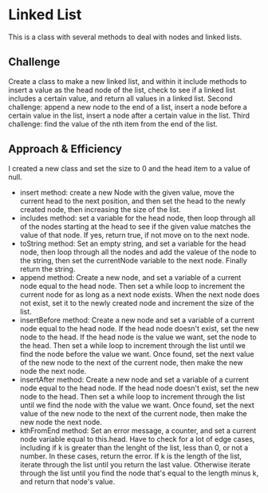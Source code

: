 # Linked List
This is a class with several methods to deal with nodes and linked lists. 

## Challenge
Create a class to make a new linked list, and within it include methods to insert a value as the head node of the list, check to see if a linked list includes a certain value, and return all values in a linked list. 
Second challenge: append a new node to the end of a list, insert a node before a certain value in the list, insert a node after a certain value in the list.
Third challenge: find the value of the nth item from the end of the list. 

## Approach & Efficiency
I created a new class and set the size to 0 and the head item to a value of null. 
- insert method: create a new Node with the given value, move the current head to the next position, and then set the head to the newly created node, then increasing the size of the list.
- includes method: set a variable for the head node, then loop through all of the nodes starting at the head to see if the given value matches the value of that node. If yes, return true, if not move on to the next node. 
- toString method: Set an empty string, and set a variable for the head node, then loop through all the nodes and add the valeue of the node to the string, then set the currentNode variable to the next node. Finally return the string. 
- append method: Create a new node, and set a variable of a current node equal to the head node. Then set a while loop to increment the current node for as long as a next node exists. When the next node does not exist, set it to the newly created node and increment the size of the list.
- insertBefore method: Create a new node and set a variable of a current node equal to the head node. If the head node doesn't exist, set the new node to the head. If the head node is the value we want, set the node to the head. Then set a while loop to increment through the list until we find the node before the value we want. Once found, set the next value of the new node to the next of the current node, then make the new node the next node. 
- insertAfter method: Create a new node and set a variable of a current node equal to the head node. If the head node doesn't exist, set the new node to the head. Then set a while loop to increment through the list until we find the node with the value we want. Once found, set the next value of the new node to the next of the current node, then make the new node the next node.
- kthFromEnd method: Set an error message, a counter, and set a current node variable equal to this.head. Have to check for a lot of edge cases, including if k is greater than the lenght of the list, less than 0, or not a number. In these cases, return the error. If k is the length of the list, iterate through the list until you return the last value. Otherwise iterate through the list until you find the node that's equal to the length minus k, and return that node's value.

